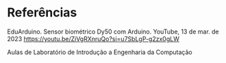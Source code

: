 # Referências
EduArduino. Sensor biométrico Dy50 com Arduino. YouTube,  13 de mar. de 2023
https://youtu.be/ZiVgRXnruQo?si=u7SbLgP-g2zx0gLW

Aulas de Laboratório de Introdução a Engenharia da Computação
